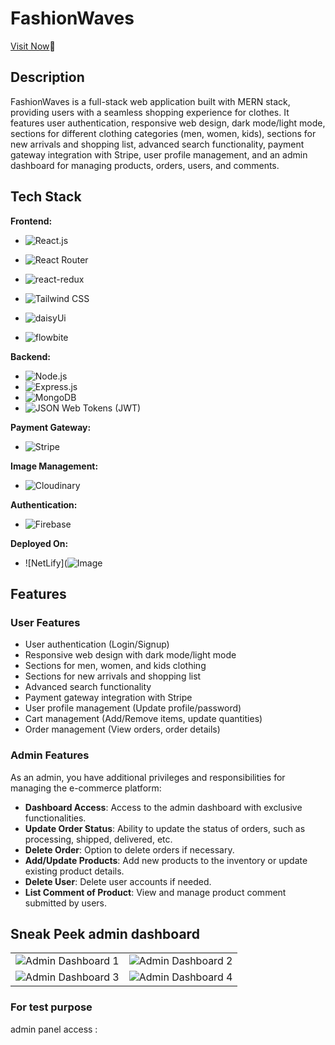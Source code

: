 # FashionWaves

[Visit Now](https://fashionwaves-ecommerce.netlify.app/)🚀
## Description

FashionWaves is a full-stack web application built with MERN stack, providing users with a seamless shopping experience for clothes. It features user authentication, responsive web design, dark mode/light mode, sections for different clothing categories (men, women, kids), sections for new arrivals and shopping list, advanced search functionality, payment gateway integration with Stripe, user profile management, and an admin dashboard for managing products, orders, users, and comments.

## Tech Stack
**Frontend:**
- ![React.js](https://img.shields.io/badge/React-61DAFB?style=for-the-badge&logo=react&logoColor=white)
- ![React Router](https://img.shields.io/badge/React_Router-CA4245?style=for-the-badge&logo=react-router&logoColor=white)
- ![react-redux](https://img.shields.io/badge/react--redux-593D88?style=for-the-badge&logo=redux&logoColor=white)

- ![Tailwind CSS](https://img.shields.io/badge/Tailwind_CSS-38B2AC?style=for-the-badge&logo=tailwind-css&logoColor=white)
- ![daisyUi](https://img.shields.io/badge/daisyUi-0081CB?style=for-the-badge&logo=material-ui&logoColor=white)
- ![flowbite](https://img.shields.io/badge/flowbite-FF6384?style=for-the-badge&logo=chartdotjs&logoColor=white)


**Backend:**
- ![Node.js](https://img.shields.io/badge/Node.js-43853D?style=for-the-badge&logo=node.js&logoColor=white)
- ![Express.js](https://img.shields.io/badge/Express.js-000000?style=for-the-badge&logo=express&logoColor=white)
- ![MongoDB](https://img.shields.io/badge/MongoDB-4EA94B?style=for-the-badge&logo=mongodb&logoColor=white)
- ![JSON Web Tokens (JWT)](https://img.shields.io/badge/JWT-000000?style=for-the-badge&logo=JSON%20web%20tokens&logoColor=white)

**Payment Gateway:**
- ![Stripe](https://img.shields.io/badge/Stripe-008CDD?style=for-the-badge&logo=stripe&logoColor=white)

**Image Management:**
- ![Cloudinary](https://img.shields.io/badge/Cloudinary-4285F4?style=for-the-badge&logo=cloudinary&logoColor=white)

**Authentication:**
- ![Firebase](https://img.shields.io/badge/Firebase-FFCA28?style=for-the-badge&logo=firebase&logoColor=black)

**Deployed On:**
- ![NetLify](![Image](https://github.com/user-attachments/assets/130be87a-1ba1-45ee-873c-3fa612e816dc)
## Features

### User Features

- User authentication (Login/Signup)
- Responsive web design with dark mode/light mode
- Sections for men, women, and kids clothing
- Sections for new arrivals and shopping list
- Advanced search functionality
- Payment gateway integration with Stripe
- User profile management (Update profile/password)
- Cart management (Add/Remove items, update quantities)
- Order management (View orders, order details)

### Admin Features

As an admin, you have additional privileges and responsibilities for managing the e-commerce platform:

- **Dashboard Access**: Access to the admin dashboard with exclusive functionalities.
- **Update Order Status**: Ability to update the status of orders, such as processing, shipped, delivered, etc.
- **Delete Order**: Option to delete orders if necessary.
- **Add/Update Products**: Add new products to the inventory or update existing product details.
- **Delete User**: Delete user accounts if needed.
- **List Comment of Product**: View and manage product comment submitted by users.


## Sneak Peek admin dashboard

<table>
  <tr>
    <td><img src="https://firebasestorage.googleapis.com/v0/b/e-commerce-f3116.appspot.com/o/Screenshot%202024-03-22%20at%205.19.50%E2%80%AFPM.png?alt=media&token=853f84d4-d54b-473f-8e23-527ec8ce35cb" alt="Admin Dashboard 1" /></td>
    <td><img src="https://firebasestorage.googleapis.com/v0/b/e-commerce-f3116.appspot.com/o/Screenshot%202024-03-22%20at%205.20.06%E2%80%AFPM.png?alt=media&token=7a452b4a-282b-49ce-bf50-049c67f904a5" alt="Admin Dashboard 2" /></td>
  </tr>
  <tr>
    <td><img src="https://firebasestorage.googleapis.com/v0/b/e-commerce-f3116.appspot.com/o/Screenshot%202024-03-22%20at%205.20.36%E2%80%AFPM.png?alt=media&token=492b1b24-bb69-45bf-a540-468d209e9536" alt="Admin Dashboard 3" /></td>
    <td><img src="https://firebasestorage.googleapis.com/v0/b/e-commerce-f3116.appspot.com/o/Screenshot%202024-03-22%20at%205.20.50%E2%80%AFPM.png?alt=media&token=08e15193-73de-413e-b781-0b4686c528a0" alt="Admin Dashboard 4" /></td>
  </tr>
</table>

###  For test purpose
admin panel access : 

